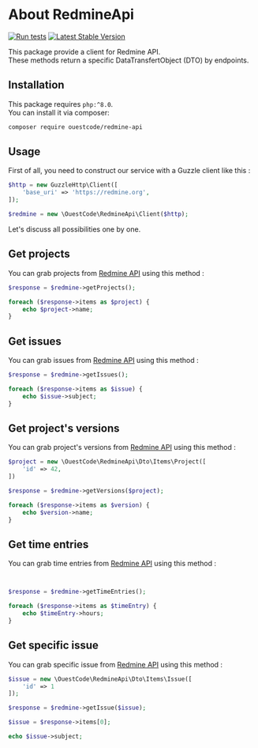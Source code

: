 # About RedmineApi

[![Run tests](https://github.com/ouest-code/redmine-api/actions/workflows/run_tests.yml/badge.svg)](https://github.com/ouest-code/redmine-api/actions/workflows/run_tests.yml)
[![Latest Stable Version](https://poser.pugx.org/ouestcode/redmine-api/v/stable)](https://packagist.org/packages/ouestcode/redmine-api)

This package provide a client for Redmine API.  
These methods return a specific DataTransfertObject (DTO) by endpoints.

## Installation

This package requires `php:^8.0`.  
You can install it via composer:

```bash
composer require ouestcode/redmine-api
```

## Usage

First of all, you need to construct our service with a Guzzle client like this :

```php
$http = new GuzzleHttp\Client([
    'base_uri' => 'https://redmine.org',
]);

$redmine = new \OuestCode\RedmineApi\Client($http);
```

Let's discuss all possibilities one by one.

## Get projects

You can grab projects from [Redmine API](https://www.redmine.org/projects/redmine/wiki/Rest_Projects) using this method :

```php
$response = $redmine->getProjects();

foreach ($response->items as $project) {
    echo $project->name;
}
``` 

## Get issues

You can grab issues from [Redmine API](https://www.redmine.org/projects/redmine/wiki/Rest_Issues) using this method :

```php
$response = $redmine->getIssues();

foreach ($response->items as $issue) {
    echo $issue->subject;
}
``` 

## Get project's versions

You can grab project's versions from [Redmine API](https://www.redmine.org/projects/redmine/wiki/Rest_Versions) using this method :

```php
$project = new \OuestCode\RedmineApi\Dto\Items\Project([
    'id' => 42,
])

$response = $redmine->getVersions($project);

foreach ($response->items as $version) {
    echo $version->name;
}
``` 

## Get time entries

You can grab time entries from [Redmine API](https://www.redmine.org/projects/redmine/wiki/Rest_TimeEntries) using this method :

```php


$response = $redmine->getTimeEntries();

foreach ($response->items as $timeEntry) {
    echo $timeEntry->hours;
}
```

## Get specific issue

You can grab specific issue from [Redmine API](https://www.redmine.org/projects/redmine/wiki/Rest_Issues) using this method :

```php
$issue = new \OuestCode\RedmineApi\Dto\Items\Issue([
    'id' => 1
]);

$response = $redmine->getIssue($issue);

$issue = $response->items[0];

echo $issue->subject;
``` 